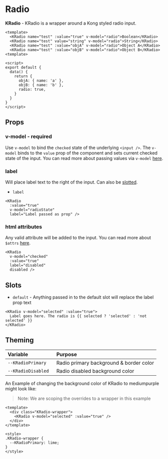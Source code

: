 # Radio

**KRadio** - KRadio is a wrapper around a Kong styled radio input.

<KCard>
  <template v-slot:body>
    <div>
      <KRadio name="test" :value="true" v-model="radio">Boolean</KRadio>
      <KRadio name="test" value="string" v-model="radio">String</KRadio>
      <KRadio name="test" :value="objA" v-model="radio">Object A</KRadio>
      <KRadio name="test" :value="objB" v-model="radio">Object B</KRadio>
    </div>
    <div class="mt-3">Selected: {{ radio }}</div>
  </template>
</KCard>

```vue
<template>
  <KRadio name="test" :value="true" v-model="radio">Boolean</KRadio>
  <KRadio name="test" value="string" v-model="radio">String</KRadio>
  <KRadio name="test" :value="objA" v-model="radio">Object A</KRadio>
  <KRadio name="test" :value="objB" v-model="radio">Object B</KRadio>
<template>

<script>
export default {
  data() {
    return {
      objA: { name: 'a' },
      objB: { name: 'b' },
      radio: true,
    }
  }
}
</script>
```

## Props
### v-model - required
Use `v-model` to bind the `checked` state of the underlying `<input />`. The
`v-model` binds to the `value` prop of the component and sets current checked
state of the input. You can read more about passing values via `v-model`
[here](https://vuejs.org/v2/guide/components.html#Using-v-model-on-Components).

### label

Will place label text to the right of the input. Can also be [slotted](#slots).

- `label`

```vue
<KRadio
  :value="true"
  v-model="radioState"
  label="Label passed as prop" />
```

<KCard>
  <template v-slot:body>
    <KRadio
      :value="true"
      v-model="radioState"
      label="Label passed as prop" />
  </template>
</KCard>

### html attributes

Any valid attribute will be added to the input. You can read more about `$attrs` [here](https://vuejs.org/v2/api/#vm-attrs).

```vue
<KRadio
  v-model="checked"
  :value="true"
  label="disabled"
  disabled />
```

<KCard>
  <template v-slot:body>
    <KRadio v-model="radioState" label="disabled" disabled />
  </template>
</KCard>

## Slots
- `default` - Anything passed in to the default slot will replace the label prop text

```vue
<KRadio v-model="selected" :value="true">
  Label goes here. The radio is {{ selected ? 'selected' : 'not selected' }}
</KRadio>
```

<KCard>
  <template slot="body">
    <div class="mb-2">
      <KRadio v-model="selected" :value="true">
        Label goes here. The radio is {{ selected ? 'selected' : 'not selected' }}
      </KRadio>
    </div>
  </template>
</KCard>

## Theming
| Variable | Purpose
|:-------- |:-------
| `--KRadioPrimary `| Radio primary background & border color
| `--KRadioDisabled `| Radio disabled background color

An Example of changing the background color of KRadio to mediumpurple might look like:

> Note: We are scoping the overrides to a wrapper in this example

<template>
  <div class="KRadio-wrapper">
    <KRadio v-model="radioState" :value="true" />
  </div>
</template>

```vue
<template>
  <div class="KRadio-wrapper">
    <KRadio v-model="selected" :value="true" />
  </div>
</template>

<style>
.KRadio-wrapper {
  --KRadioPrimary: lime;
}
</style>
```

<script>
export default {
  data() {
    return {
      objA: { name: 'a' },
      objB: { name: 'b' },
      radio: true,
      radioState: true,
      selected: false
    }
  }
}
</script>

<style lang="scss">
.KRadio-wrapper {
  --KRadioPrimary: mediumpurple;
}

.k-radio {
  margin-right: 10px;
}
</style>
